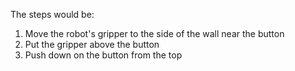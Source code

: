 

The steps would be:

1. Move the robot's gripper to the side of the wall near the button
2. Put the gripper above the button
3. Push down on the button from the top
